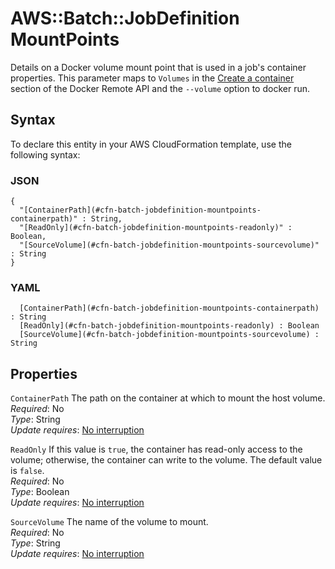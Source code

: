 # AWS::Batch::JobDefinition MountPoints<a name="aws-properties-batch-jobdefinition-mountpoints"></a>

Details on a Docker volume mount point that is used in a job's container properties\. This parameter maps to `Volumes` in the [Create a container](https://docs.docker.com/engine/reference/api/docker_remote_api_v1.19/#create-a-container) section of the Docker Remote API and the `--volume` option to docker run\.

## Syntax<a name="aws-properties-batch-jobdefinition-mountpoints-syntax"></a>

To declare this entity in your AWS CloudFormation template, use the following syntax:

### JSON<a name="aws-properties-batch-jobdefinition-mountpoints-syntax.json"></a>

```
{
  "[ContainerPath](#cfn-batch-jobdefinition-mountpoints-containerpath)" : String,
  "[ReadOnly](#cfn-batch-jobdefinition-mountpoints-readonly)" : Boolean,
  "[SourceVolume](#cfn-batch-jobdefinition-mountpoints-sourcevolume)" : String
}
```

### YAML<a name="aws-properties-batch-jobdefinition-mountpoints-syntax.yaml"></a>

```
﻿  [ContainerPath](#cfn-batch-jobdefinition-mountpoints-containerpath) : String
﻿  [ReadOnly](#cfn-batch-jobdefinition-mountpoints-readonly) : Boolean
﻿  [SourceVolume](#cfn-batch-jobdefinition-mountpoints-sourcevolume) : String
```

## Properties<a name="aws-properties-batch-jobdefinition-mountpoints-properties"></a>

`ContainerPath`  <a name="cfn-batch-jobdefinition-mountpoints-containerpath"></a>
The path on the container at which to mount the host volume\.  
*Required*: No  
*Type*: String  
*Update requires*: [No interruption](https://docs.aws.amazon.com/AWSCloudFormation/latest/UserGuide/using-cfn-updating-stacks-update-behaviors.html#update-no-interrupt)

`ReadOnly`  <a name="cfn-batch-jobdefinition-mountpoints-readonly"></a>
If this value is `true`, the container has read\-only access to the volume; otherwise, the container can write to the volume\. The default value is `false`\.  
*Required*: No  
*Type*: Boolean  
*Update requires*: [No interruption](https://docs.aws.amazon.com/AWSCloudFormation/latest/UserGuide/using-cfn-updating-stacks-update-behaviors.html#update-no-interrupt)

`SourceVolume`  <a name="cfn-batch-jobdefinition-mountpoints-sourcevolume"></a>
The name of the volume to mount\.  
*Required*: No  
*Type*: String  
*Update requires*: [No interruption](https://docs.aws.amazon.com/AWSCloudFormation/latest/UserGuide/using-cfn-updating-stacks-update-behaviors.html#update-no-interrupt)